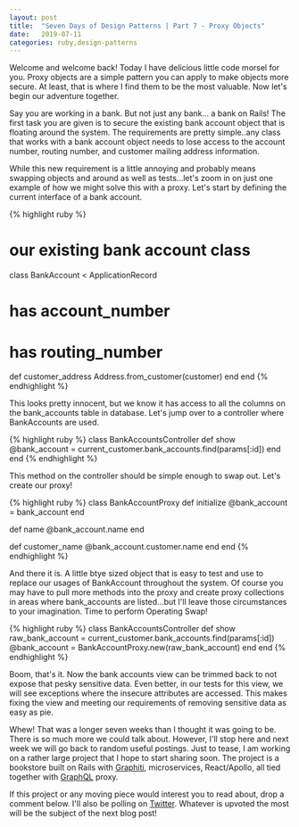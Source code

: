 ```yaml
---
layout: post
title:  "Seven Days of Design Patterns | Part 7 - Proxy Objects"
date:   2019-07-11
categories: ruby,design-patterns
---
```


Welcome and welcome back! Today I have delicious little code morsel for you. Proxy objects are a simple pattern you can apply to make objects more secure. At least, that is where I find them to be the most valuable. Now let's begin our adventure together.

Say you are working in a bank. But not just any bank... a bank on Rails! The first task you are given is to secure the existing bank account object that is floating around the system. The requirements are pretty simple..any class that works with a bank account object needs to lose access to the account number, routing number, and customer mailing address information.

While this new requirement is a little annoying and probably means swapping objects and around as well as tests...let's zoom in on just one example of how we might solve this with a proxy. Let's start by defining the current interface of a bank account.

{% highlight ruby %}
# our existing bank account class
class BankAccount < ApplicationRecord
  # has account_number
  # has routing_number

  def customer_address
    Address.from_customer(customer)
  end
end
{% endhighlight %}

This looks pretty innocent, but we know it has access to all the columns on the bank_accounts table in database. Let's jump over to a controller where BankAccounts are used.

{% highlight ruby %}
class BankAccountsController
  def show
    @bank_account = current_customer.bank_accounts.find(params[:id])
  end
end
{% endhighlight %}

This method on the controller should be simple enough to swap out. Let's create our proxy!

{% highlight ruby %}
class BankAccountProxy
  def initialize
    @bank_account = bank_account
  end

  def name
    @bank_account.name
  end

  def customer_name
    @bank_account.customer.name
  end
end
{% endhighlight %}

And there it is. A little btye sized object that is easy to test and use to replace our usages of BankAccount throughout the system. Of course you may have to pull more methods into the proxy and create proxy collections in areas where bank_accounts are listed...but I'll leave those circumstances to your imagination. Time to perform Operating Swap!

{% highlight ruby %}
class BankAccountsController
  def show
    raw_bank_account = current_customer.bank_accounts.find(params[:id])
    @bank_account = BankAccountProxy.new(raw_bank_account)
  end
end
{% endhighlight %}

Boom, that's it. Now the bank accounts view can be trimmed back to not expose that pesky sensitive data. Even better, in our tests for this view, we will see exceptions where the insecure attributes are accessed. This makes fixing the view and meeting our requirements of removing sensitive data as easy as pie.

Whew! That was a longer seven weeks than I thought it was going to be. There is so much more we could talk about. However, I'll stop here and next week we will go back to random useful postings. Just to tease, I am working on a rather large project that I hope to start sharing soon. The project is a bookstore built on Rails with [Graphiti](https://www.graphiti.dev/guides/), microservices, React/Apollo, all tied together with [GraphQL](https://graphql.org/) proxy.

If this project or any moving piece would interest you to read about, drop a comment below. I'll also be polling on [Twitter](https://twitter.com/caseyprovost/status/1147566716031029248). Whatever is upvoted the most will be the subject of the next blog post!
